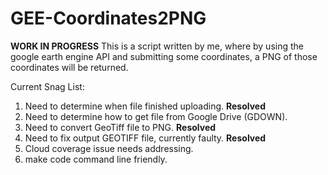 # GEE-Coordinates2PNG
**WORK IN PROGRESS**
This is a script written by me, where by using the google earth engine API and submitting some coordinates, a PNG of those coordinates will be returned.


Current Snag List:
1. Need to determine when file finished uploading. **Resolved**
2. Need to determine how to get file from Google Drive (GDOWN).
3. Need to convert GeoTiff file to PNG. **Resolved**
4. Need to fix output GEOTIFF file, currently faulty. **Resolved**
5. Cloud coverage issue needs addressing.
6. make code command line friendly.
